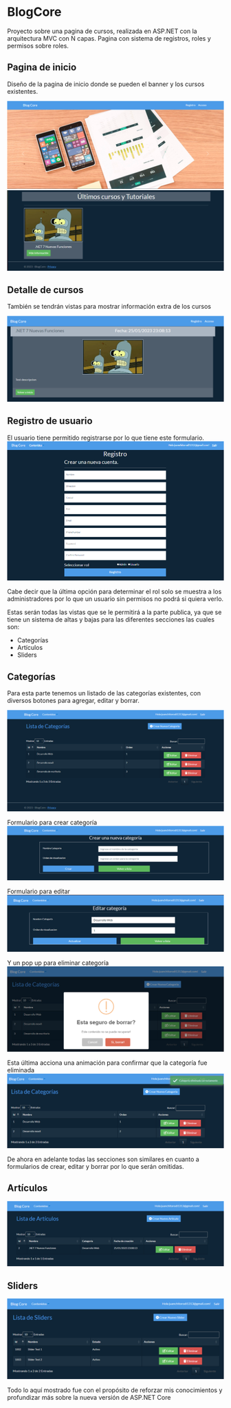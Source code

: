 # BlogCore

Proyecto sobre una pagina de cursos, realizada en ASP.NET con la arquitectura MVC con N capas.
Pagina con sistema de registros, roles y permisos sobre roles.

<h2>Pagina de inicio</h2>
Diseño de la pagina de inicio donde se pueden el banner y los cursos existentes.

![Pagina de inicio](https://github.com/Juanch1313/BlogCore/blob/master/Imgs/Inicio.png)
![Sección de cursos](https://github.com/Juanch1313/BlogCore/blob/master/Imgs/Cursos.png)

<h2>Detalle de cursos</h2>
También se tendrán vistas para mostrar información extra de los cursos

![ Sección de detalles del curso](https://github.com/Juanch1313/BlogCore/blob/master/Imgs/CursosDetalle.png)

<h2>Registro de usuario</h2>

El usuario tiene permitido registrarse por lo que tiene este formulario.
![ Sección de cursos](https://github.com/Juanch1313/BlogCore/blob/master/Imgs/UsuarioCrear.png)

Cabe decir que la última opción para determinar el rol solo se muestra a los administradores por lo que un usuario sin permisos no podrá si quiera verlo.


Estas serán todas las vistas que se le permitirá a la parte publica, ya que se tiene un sistema de altas y bajas para las diferentes secciones las cuales son:
<ul>
  <li>Categorías</li>
  <li>Artículos</li>
  <li>Sliders</li>
</ul>

<h2> Categorías</h2>

Para esta parte tenemos un listado de las categorías existentes, con diversos botones para agregar, editar y borrar.

![Sección de categorias](https://github.com/Juanch1313/BlogCore/blob/master/Imgs/CategoriasInicio.png)

Formulario para crear categoría
![Sección de creación de categorias](https://github.com/Juanch1313/BlogCore/blob/master/Imgs/CrearCategoria.png)

Formulario para editar
![Sección de edición de categorias](https://github.com/Juanch1313/BlogCore/blob/master/Imgs/EditarCategoria.png)

Y un pop up para eliminar categoría
![Categoría eliminada](https://github.com/Juanch1313/BlogCore/blob/master/Imgs/EliminarCategoria.png)

Esta última acciona una animación para confirmar que la categoría fue eliminada
![sección de cursos](https://github.com/Juanch1313/BlogCore/blob/master/Imgs/CategoriaEliminada.png)

De ahora en adelante todas las secciones son similares en cuanto a formularios de crear, editar y borrar por lo que serán omitidas.

<h2>Artículos</h2>

![Sección de articulos](https://github.com/Juanch1313/BlogCore/blob/master/Imgs/ArticulosInicio.png)

<h2>Sliders</h2>

![Sección de sliders](https://github.com/Juanch1313/BlogCore/blob/master/Imgs/SlidersInicio.png)

Todo lo aquí mostrado fue con el propósito de reforzar mis conocimientos y profundizar más sobre la nueva versión de ASP.NET Core

